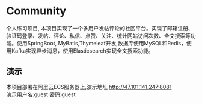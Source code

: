# Community
个人练习项目, 本项目实现了一个多用户发帖评论的社区平台。实现了邮箱注册、验证码登录、发帖、评论、私信、点赞、关注、统计网站访问次数、全文搜索等功能。使用SpringBoot, MyBatis,Thymeleaf开发,数据库使用MySQL和Redis，使用Kafka实现异步消息，使用Elasticsearch实现全文搜索功能。
## 演示
本项目部署在阿里云ECS服务器上,演示地址 http://47.101.141.247:8081  
演示用户名:guest 密码:guest
